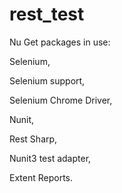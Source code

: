 # rest_test

Nu Get packages in use:

Selenium,

Selenium support,

Selenium Chrome Driver,

Nunit,

Rest Sharp,

Nunit3 test adapter,

Extent Reports.

